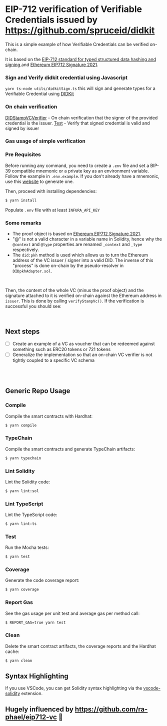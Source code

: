 # EIP-712 verification of Verifiable Credentials issued by https://github.com/spruceid/didkit

This is a simple example of how Verifiable Credentials can be verified on-chain.

It is based on the [EIP-712 standard for typed structured data hashing and signing ](https://eips.ethereum.org/EIPS/eip-712) and [Ethereum EIP712 Signature 2021](https://w3c-ccg.github.io/ethereum-eip712-signature-2021-spec/).


### Sign and Verify didkit credential using Javascript
`yarn ts-node utils/didkitSign.ts` this will sign and generate types for a Verifiable Credential using [DIDKit](https://github.com/spruceid/didkit)

### On chain verification
[DIDStampVCVerifier](contracts/DIDStampVCVerifier.sol) - On chain verification that the signer of the provided credential is the issuer. 
[Test](test/DIDStampVCVerifier.ts) - Verify that signed credential is valid and signed by issuer

### Gas usage of simple verification


### Pre Requisites

Before running any command, you need to create a `.env` file and set a BIP-39 compatible mnemonic or a private key as an environment
variable. Follow the example in `.env.example`. If you don't already have a mnemonic, use this [website](https://iancoleman.io/bip39/) to generate one.

Then, proceed with installing dependencies:

```sh
$ yarn install
```

Populate `.env` file with at least `INFURA_API_KEY`

### Some remarks

- The proof object is based on [Ethereum EIP712 Signature 2021](https://w3c-ccg.github.io/ethereum-eip712-signature-2021-spec/).
- "@" is not a valid character in a variable name in Solidity, hence why the `@context` and `@type` properties are renamed `_context` and `_type` respectively.
- The `did:pkh` method is used which allows us to turn the Ethereum address of the VC issuer / signer into a valid DID. The inverse of this "process" is done on-chain by the pseudo-resolver in `DIDpkhAdapter.sol`.

<br/>

Then, the content of the whole VC (minus the proof object) and the signature attached to it is verified on-chain against the Ethereum address in `issuer`. This is done by calling `verifyStampVc()`. If the verification is successful you should see:

<br/>

## Next steps

- [ ] Create an example of a VC as voucher that can be redeemed against something such as ERC20 tokens or 721 tokens
- [ ] Generalize the implementation so that an on-chain VC verifier is not tightly coupled to a specific VC schema

<br/>
<br/>

## Generic Repo Usage

### Compile

Compile the smart contracts with Hardhat:

```sh
$ yarn compile
```

### TypeChain

Compile the smart contracts and generate TypeChain artifacts:

```sh
$ yarn typechain
```

### Lint Solidity

Lint the Solidity code:

```sh
$ yarn lint:sol
```

### Lint TypeScript

Lint the TypeScript code:

```sh
$ yarn lint:ts
```

### Test

Run the Mocha tests:

```sh
$ yarn test
```

### Coverage

Generate the code coverage report:

```sh
$ yarn coverage
```

### Report Gas

See the gas usage per unit test and average gas per method call:

```sh
$ REPORT_GAS=true yarn test
```

### Clean

Delete the smart contract artifacts, the coverage reports and the Hardhat cache:

```sh
$ yarn clean
```

## Syntax Highlighting

If you use VSCode, you can get Solidity syntax highlighting via the [vscode-solidity](https://marketplace.visualstudio.com/items?itemName=JuanBlanco.solidity) extension.



## Hugely influenced by https://github.com/ra-phael/eip712-vc 🙌
